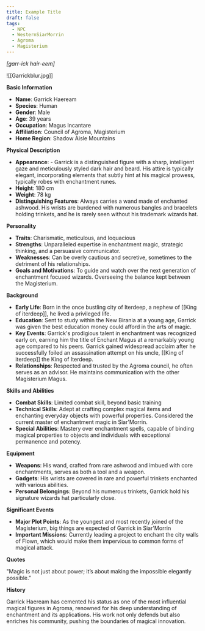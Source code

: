 ```yaml
---
title: Example Title
draft: false
tags:
  - NPC
  - WesternSiarMorrin
  - Agroma
  - Magisterium
---
```

*[garr-ick hair-eem]*

![[Garrickblur.jpg]]

**Basic Information**

- **Name**: Garrick Haeream
- **Species**: Human
- **Gender**: Male
- **Age**: 39 years
- **Occupation**: Magus Incantare
- **Affiliation**: Council of Agroma, Magisterium 
- **Home Region**: Shadow Aisle Mountains

**Physical Description**

- **Appearance**: - Garrick is a distinguished figure with a sharp, intelligent gaze and meticulously styled dark hair and beard. His attire is typically elegant, incorporating elements that subtly hint at his magical prowess, typically robes with enchantment runes.
- **Height**: 180 cm
- **Weight**: 78 kg
- **Distinguishing Features**: Always carries a wand made of enchanted ashwood. His wrists are burdened with numerous bangles and bracelets holding trinkets, and he is rarely seen without his trademark wizards hat. 

**Personality**

- **Traits**: Charismatic, meticulous, and loquacious
- **Strengths**: Unparalleled expertise in enchantment magic, strategic thinking, and a persuasive communicator.
- **Weaknesses**: Can be overly cautious and secretive, sometimes to the detriment of his relationships.
- **Goals and Motivations**: To guide and watch over the next generation of enchantment focused wizards. Overseeing the balance kept between the Magisterium.

**Background**

- **Early Life**: Born in the once bustling city of Iterdeep, a nephew of [[King of iterdeep]], he lived a privileged life. 
- **Education**: Sent to study within the New Birania at a young age, Garrick was given the best education money could afford in the arts of magic. 
- **Key Events**: Garrick's prodigious talent in enchantment was recognized early on, earning him the title of Enchant Magus at a remarkably young age compared to his peers. Garrick gained widespread acclaim after he successfully foiled an assassination attempt on his uncle, [[King of iterdeep]] the King of Iterdeep.
- **Relationships**: Respected and trusted by the Agroma council, he often serves as an advisor. He maintains communication with the other Magisterium Magus.

**Skills and Abilities**

- **Combat Skills**: Limited combat skill, beyond basic training
- **Technical Skills**: Adept at crafting complex magical items and enchanting everyday objects with powerful properties. Considered the current master of enchantment magic in Siar'Morrin. 
- **Special Abilities**: Mastery over enchantment spells, capable of binding magical properties to objects and individuals with exceptional permanence and potency.

**Equipment**

- **Weapons**: His wand, crafted from rare ashwood and imbued with core enchantments, serves as both a tool and a weapon.
- **Gadgets**: His wrists are covered in rare and powerful trinkets enchanted with various abilities. 
- **Personal Belongings**: Beyond his numerous trinkets, Garrick hold his signature  wizards hat particularly close.

**Significant Events**

- **Major Plot Points**: As the youngest and most recently joined of the Magisterium, big things are expected of Garrick in Siar'Morrin
- **Important Missions**: Currently leading a project to enchant the city walls of Flown, which would make them impervious to common forms of magical attack.

**Quotes**

"Magic is not just about power; it’s about making the impossible elegantly possible."

**History**

Garrick Haeream has cemented his status as one of the most influential magical figures in Agroma, renowned for his deep understanding of enchantment and its applications. His work not only defends but also enriches his community, pushing the boundaries of magical innovation.